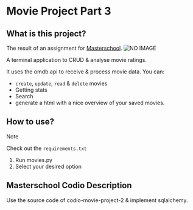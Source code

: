 # Movie Project Part 3

## What is this project?

The result of an assignment for [Masterschool](https://learn.masterschool.com/). ![NO IMAGE](https://img.shields.io/badge/Movie%20Project%20Part%201-n.a.-4574E0)

A terminal application to CRUD & analyse movie ratings.

It uses the omdb api to receive & process movie data.
You can:
- `create`, `update`, `read` & `delete` movies
- Getting stats
- Search
- generate a html with a nice overview of your saved movies.

## How to use?

> [!NOTE]
> Check out the `requirements.txt`

1. Run movies.py
2. Select your desired option

## Masterschool Codio Description

Use the source code of codio-movie-project-2 & implement sqlalchemy.
